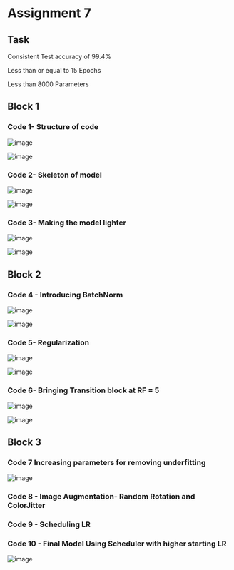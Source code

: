 # Assignment 7

## Task 

Consistent Test accuracy of 99.4% 

Less than or equal to 15 Epochs

Less than 8000 Parameters

## Block 1
### Code 1- Structure of code

![image](https://github.com/RashiTech/ERA-V1/assets/90626052/4fa8b943-b077-4feb-8bb6-2b57404cc8d6)


![image](https://github.com/RashiTech/ERA-V1/assets/90626052/afc7dc4c-068e-459c-a414-c973645af296)

### Code 2- Skeleton of model

![image](https://github.com/RashiTech/ERA-V1/assets/90626052/4ae2f7bb-e88c-48e2-99c5-1c94538e59c1)


![image](https://github.com/RashiTech/ERA-V1/assets/90626052/5b8780a8-b4e9-417f-a30a-d0860d319469)

### Code 3- Making the model lighter

![image](https://github.com/RashiTech/ERA-V1/assets/90626052/62f1a149-2c13-4eeb-aac2-c74c29ed3e0a)

![image](https://github.com/RashiTech/ERA-V1/assets/90626052/a859f6f3-d1bd-4451-8981-8ac0c3e28549)


## Block 2

### Code 4 - Introducing BatchNorm

![image](https://github.com/RashiTech/ERA-V1/assets/90626052/78a81d9a-dab0-4475-beb0-9487dfae91e5)

![image](https://github.com/RashiTech/ERA-V1/assets/90626052/e851e164-88b6-45c3-a403-abf11dd1990c)

### Code 5- Regularization

![image](https://github.com/RashiTech/ERA-V1/assets/90626052/953ee7a1-a78c-42d0-8062-05eaffdf018f)

![image](https://github.com/RashiTech/ERA-V1/assets/90626052/e44a9dd1-32e3-4add-924c-12d29545ffa4)

### Code 6- Bringing Transition block at RF = 5

![image](https://github.com/RashiTech/ERA-V1/assets/90626052/c53c29b6-a5d3-4403-9111-6b6d868e6bee)


![image](https://github.com/RashiTech/ERA-V1/assets/90626052/2dd92255-4b9f-48d8-adc2-0b3441db4493)


## Block 3

### Code 7 Increasing parameters for removing underfitting

![image](https://github.com/RashiTech/ERA-V1/assets/90626052/aaf01ff0-dbac-425b-8053-5c43843ed1ba)



### Code 8 - Image Augmentation- Random Rotation and ColorJitter



### Code 9 - Scheduling LR




### Code 10 - Final Model Using Scheduler with higher starting LR

![image](https://github.com/RashiTech/ERA-V1/assets/90626052/ec165f14-a3b0-4346-b98a-93128f4384eb)



